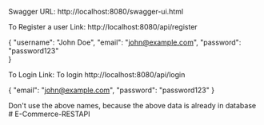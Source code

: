 Swagger URL:
http://localhost:8080/swagger-ui.html

To Register a user 
Link:
http://localhost:8080/api/register

{
    "username": "John Doe",
    "email": "john@example.com",
    "password": "password123"  
}

To Login 
Link:
To login http://localhost:8080/api/login

{
    "email": "john@example.com",
    "password": "password123"
}

Don't use the above names, because the above data is already in database
#   E - C o m m e r c e - R E S T A P I  
 